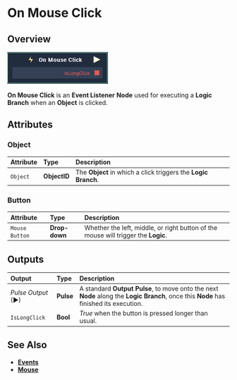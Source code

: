 # On Mouse Click

## Overview

![The On Mouse Click Node.](../../../.gitbook/assets/node-on-mouse-click.png)

**On Mouse Click** is an **Event Listener** **Node** used for executing a **Logic Branch** when an **Object** is clicked.

## Attributes

### Object

| Attribute | Type | Description |
| :--- | :--- | :--- |
| `Object` | **ObjectID** | The **Object** in which a click triggers the **Logic Branch**. |

### Button

| Attribute | Type | Description |
| :--- | :--- | :--- |
| `Mouse Button` | **Drop-down** | Whether the left, middle, or right button of the mouse will trigger the **Logic**. |

## Outputs

| Output | Type | Description |
| :--- | :--- | :--- |
| _Pulse Output_ \(►\) | **Pulse** | A standard **Output Pulse**, to move onto the next **Node** along the **Logic Branch**, once this **Node** has finished its execution. |
| `IsLongClick` | **Bool** | _True_ when the button is pressed longer than usual. |

## See Also

* [**Events**](../)
* [**Mouse**](./)

